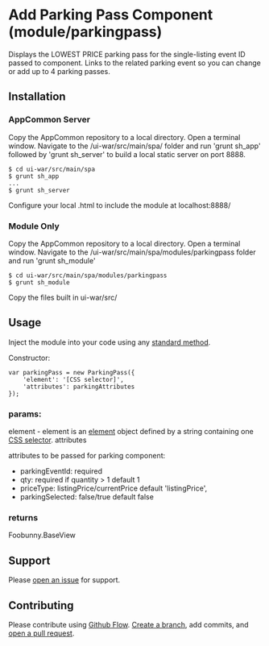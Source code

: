 # Add Parking Pass Component (module/parkingpass)

Displays the LOWEST PRICE parking pass for the single-listing event ID passed to component. Links to the related parking event so you can change or add up to 4 parking passes.

## Installation

### AppCommon Server

Copy the AppCommon repository to a local directory. Open a terminal window. Navigate to the /ui-war/src/main/spa/ folder and run 'grunt sh_app' followed by 'grunt sh_server' to build a local static server on port 8888.

```
$ cd ui-war/src/main/spa
$ grunt sh_app
...
$ grunt sh_server
```

Configure your local .html to include the module at localhost:8888/

### Module Only

Copy the AppCommon repository to a local directory. Open a terminal window. Navigate to the /ui-war/src/main/spa/modules/parkingpass folder and run 'grunt sh_module'

```
$ cd ui-war/src/main/spa/modules/parkingpass
$ grunt sh_module
```

Copy the files built in ui-war/src/

## Usage

Inject the module into your code using any [standard method](http://krasimirtsonev.com/blog/article/Dependency-injection-in-JavaScript "Javascript injection examples").

Constructor:

```
var parkingPass = new ParkingPass({
    'element': '[CSS selector]',
    'attributes': parkingAttributes
});
```

### params:

element - element is an [element](https://developer.mozilla.org/en-US/docs/Web/API/element "Element definition") object defined by a string containing one [CSS selector](https://developer.mozilla.org/en-US/docs/Web/Guide/CSS/Getting_Started/Selectors "CSS Selector definition"). attributes

attributes to be passed for parking component:

- parkingEventId: required
- qty: required if quantity > 1 default 1
- priceType: listingPrice/currentPrice default 'listingPrice',
- parkingSelected: false/true default false

### returns

Foobunny.BaseView

## Support

Please [open an issue](https://jira.stubcorp.com) for support.

## Contributing

Please contribute using [Github Flow](https://guides.github.com/introduction/flow/). [Create a branch](https://github.corp.ebay.com/Stubhub/app-common), add commits, and [open a pull request](https://github.corp.ebay.com/Stubhub/app-common/compare).
